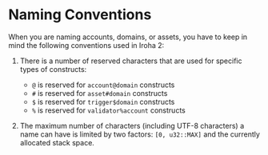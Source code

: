 # Naming Conventions

When you are naming accounts, domains, or assets, you have to keep in mind
the following conventions used in Iroha 2:

1. There is a number of reserved characters that are used for specific
   types of constructs:

   - `@` is reserved for `account@domain` constructs
   - `#` is reserved for `asset#domain` constructs
   - `$` is reserved for `trigger$domain` constructs
   - `%` is reserved for `validator%account` constructs

2. The maximum number of characters (including UTF-8 characters) a name can
   have is limited by two factors: `[0, u32::MAX]` and the currently
   allocated stack space.
